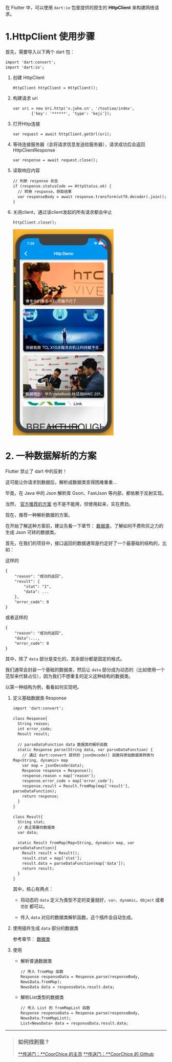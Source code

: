 在 Flutter 中，可以使用 `dart:io` 包里提供的原生的 **HttpClient** 来构建网络请求。  

# 1.HttpClient 使用步骤

首先，需要导入以下两个 dart 包：  

```
import 'dart:convert';
import 'dart:io';
```

1. 创建 HttpClient
    
    ```
    HttpClient httpClient = HttpClient();
    ```

2. 构建请求 uri
    
    ```
    var uri = new Uri.http('v.juhe.cn', '/toutiao/index',
            {'key': '******', 'type': 'keji'});
    ```
    
3. 打开Http连接
    
    ```
    var request = await httpClient.getUrl(uri);
    ```

4. 等待连接服务器（会将请求信息发送给服务器），请求成功后会返回 HttpClientResponse
    
    ```
    var response = await request.close();
    ```
    
5. 读取响应内容
    
    ```
    // 判断 response 状态
    if (response.statusCode == HttpStatus.ok) {
      // 转换 response，获取结果
      var responseBody = await response.transform(utf8.decoder).join();
    } 
    ```
    
6. 关闭client，通过该client发起的所有请求都会中止
    
    ```
    httpClient.close();
    ```
    
    ![](https://raw.githubusercontent.com/chenBingX/img/master/Flutter/httpdemo1.png)

# 2. 一种数据解析的方案

Flutter 禁止了 dart 中的反射！  

这可能让你请求到数据后，解析成数据类变得困难重重...  

毕竟，在 Java 中的 Json 解析库 Gson、FastJson 等内部，都依赖于反射实现。  

当然， [官方推荐的方案](https://flutter.dev/docs/development/data-and-backend/json) 也不是不能用，但使用起来，实在费劲。  

现在，推荐一种解析数据的方案。  

在开始了解这种方案前，建议先看一下章节： [数据类]()，了解如何不费吹灰之力的生成 Json 可转的数据类。  

首先，在我们的项目中，接口返回的数据通常是约定好了一个最基础的结构的，比如：  

这样的  

```
{
    "reason": "成功的返回",
    "result": {
        "stat": "1",
        "data": ...
    },
    "error_code": 0
}
```

或者这样的  

```
{
    "reason": "成功的返回",
    "data":...,
    "error_code": 0
}
```

其中，除了 `data` 部分是变化的，其余部分都是固定的格式。   

我们通常会封装一个基础的数据类，然后让 `data` 部分成为动态的（比如使用一个范型来代替占位），因为我们不想重复的定义这种结构的数据类。

以第一种结构为例，看看如何实现吧。  

1. 定义基础数据类 Response
    
    ```
    import 'dart:convert';
    
    class Response{
      String reason;
      int error_code;
      Result result;
    
      // parseDataFunction data 数据类的解析函数
      static Response parse(String data, var parseDataFunction) {
        // 通过 dart:convert 提供的 jsonDecode() 函数将原始数据类转换为 Map<String, dynamic> map
        var map = jsonDecode(data);
        Response response = Response();
        response.reason = map['reason'];
        response.error_code = map['error_code'];
        response.result = Result.fromMap(map['result'], parseDataFunction);
        return response;
      }
    }
    
    class Result{
      String stat;
      // 真正需要的数据类
      var data;
    
      static Result fromMap(Map<String, dynamic> map, var parseDataFunction){
        Result result = Result();
        result.stat = map['stat'];
        result.data = parseDataFunction(map['data']);
        return result;
      }
    }
    ```

    其中，核心有两点： 

    - 将动态的 `data` 定义为类型不定的变量就好，`var`、`dynamic`、`Object` 或者 `范型` 都可以。

    - 传入 `data` 对应的数据类解析函数，这个插件会自动生成。  

2. 使用插件生成 `data` 部分的数据类

    参考章节： [数据类]()  
    
3. 使用
    
    - 解析普通数据类  
        
        ```
        // 传入 fromMap 函数
        Response responseData = Response.parse(responseBody, NewsData.fromMap);
        NewsData data = responseData.result.data;
        ```
        
    - 解析List类型的数据类
    
        ```
        // 传入 List 的 fromMapList 函数
        Response responseData = Response.parse(responseBody, NewsData.fromMapList);
        List<NewsData> data = responseData.result.data;
        ```
---

> ### 如何找到我？
> [**传送门：**CoorChice 的主页](https://juejin.im/user/57fc43b67db2a200595ffd94)
> [**传送门：**CoorChice 的 Github](https://github.com/chenBingX)